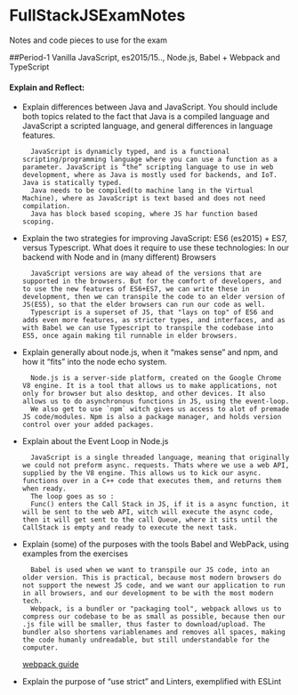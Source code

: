 # FullStackJSExamNotes
Notes and code pieces to use for the exam

##Period-1 Vanilla JavaScript, es2015/15.., Node.js, Babel + Webpack and TypeScript

#### Explain and Reflect:
- Explain differences between Java and JavaScript. You should include both topics related to the fact that Java is a compiled language and JavaScript a scripted language, and general differences in language features.
    
        JavaScript is dynamicly typed, and is a functional scripting/programming language where you can use a function as a parameter. JavaScript is “the” scripting language to use in web development, where as Java is mostly used for backends, and IoT. Java is statically typed.
        Java needs to be compiled(to machine lang in the Virtual Machine), where as JavaScript is text based and does not need compilation.
        Java has block based scoping, where JS har function based scoping.

- Explain the two strategies for improving JavaScript: ES6 (es2015) + ES7, versus Typescript. What does it require to use these technologies: In our backend with Node and in (many different) Browsers
        
        JavaScript versions are way ahead of the versions that are supported in the browsers. But for the comfort of developers, and to use the new features of ES6+ES7, we can write these in development, then we can transpile the code to an elder version of JS(ES5), so that the elder browsers can run our code as well.
        Typescript is a superset of JS, that "lays on top" of ES6 and adds even more features, as stricter types, and interfaces, and as with Babel we can use Typescript to transpile the codebase into ES5, once again making til runnable in elder browsers.

- Explain generally about node.js, when it “makes sense” and npm, and how it “fits” into the node echo system.
        
        Node.js is a server-side platform, created on the Google Chrome V8 engine. It is a tool that allows us to make applications, not only for browser but also desktop, and other devices. It also allows us to do asynchronous functions in JS, using the event-loop.
        We also get to use `npm` witch gives us access to alot of premade JS code/modules. Npm is also a package manager, and holds version control over your added packages. 

- Explain about the Event Loop in Node.js

        JavaScript is a single threaded language, meaning that originally we could not preform async. requests. Thats where we use a web API, supplied by the V8 engine. This allows us to kick our async. functions over in a C++ code that executes them, and returns them when ready.
        The loop goes as so : 
        Func() enters the Call Stack in JS, if it is a async function, it will be sent to the web API, witch will execute the async code, then it will get sent to the call Queue, where it sits until the CallStack is empty and ready to execute the next task. 

- Explain (some) of the purposes with the tools Babel and WebPack, using  examples from the exercises

        Babel is used when we want to transpile our JS code, into an older version. This is practical, because most modern browsers do not support the newest JS code, and we want our application to run in all browsers, and our development to be with the most modern tech. 
        Webpack, is a bundler or "packaging tool", webpack allows us to compress our codebase to be as small as possible, because then our .js file will be smaller, thus faster to download/upload. The bundler also shortens variablenames and removes all spaces, making the code humanly undreadable, but still understandable for the computer.

    [webpack guide](https://webpack.js.org/guides/getting-started/)

    
- Explain the purpose of “use strict” and Linters, exemplified with ESLint 
